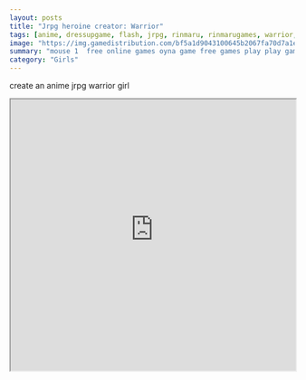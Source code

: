 ```yaml
---
layout: posts
title: "Jrpg heroine creator: Warrior"
tags: [anime, dressupgame, flash, jrpg, rinmaru, rinmarugames, warrior, free, online, games, oyna, game, free, games, play, play, games]
image: "https://img.gamedistribution.com/bf5a1d9043100645b2067fa70d7a1ea6.jpg"
summary: "mouse 1  free online games oyna game free games play play games"
category: "Girls"
---
```


create an anime jrpg warrior girl

<iframe width="100%" height="480px;" src="https://flash.gamedistribution.com?game=bf5a1d9043100645b2067fa70d7a1ea6"></iframe>